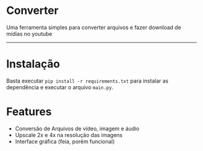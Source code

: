 # Converter
Uma ferramenta simples para converter arquivos e fazer download de mídias no youtube

--- 

# Instalação

Basta executar `pip install -r requirements.txt` para instalar as dependência e executar o arquivo `main.py`.

# Features

- Conversão de Arquivos de vídeo, imagem e áudio
- Upscale 2x e 4x na resolução das imagens
- Interface gráfica (feia, porém funcional)
